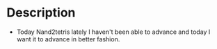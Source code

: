# Description

- Today Nand2tetris lately I haven't been able to advance
  and today I want it to advance in better fashion.
